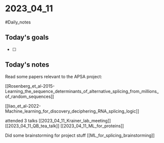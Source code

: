 # 2023_04_11 
#Daily_notes
## Today's goals
- [ ] 

## Today's notes

Read some papers relevant to the APSA project:

[[Rosenberg_et_al-2015-Learning_the_sequence_determinants_of_alternative_splicing_from_millions_of_random_sequences]]

[[liao_et_al-2022-Machine_learning_for_discovery_deciphering_RNA_splicing_logic]]


attended 3 talks
[[2023_04_11_Krainer_lab_meeting]]
[[2023_04_11_QB_tea_talk]]
[[2023_04_11_ML_for_proteins]]

Did some brainstorming for project stuff
[[ML_for_splicing_brainstorming]]